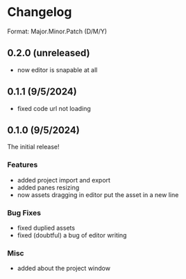 # Changelog

Format: Major.Minor.Patch (D/M/Y)

## 0.2.0 (unreleased)
- now editor is snapable at all

## 0.1.1 (9/5/2024)
- fixed code url not loading

## 0.1.0 (9/5/2024)
The initial release!

### Features
- added project import and export
- added panes resizing
- now assets dragging in editor put the asset in a new line

### Bug Fixes
- fixed duplied assets
- fixed (doubtful) a bug of editor writing

### Misc
- added about the project window